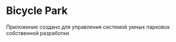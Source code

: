 <h1>Bicycle Park</h1>
Приложение создано для управления системой умных парковок собственной разработки
